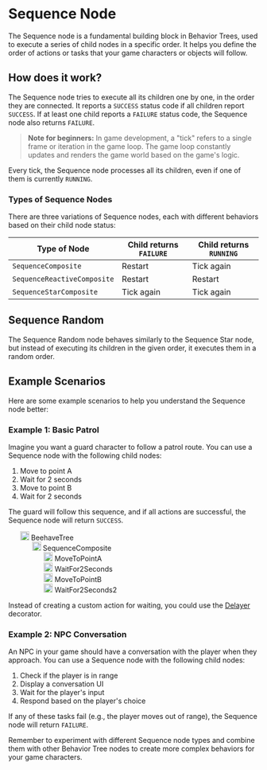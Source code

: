 # Sequence Node
The Sequence node is a fundamental building block in Behavior Trees, used to execute a series of child nodes in a specific order. It helps you define the order of actions or tasks that your game characters or objects will follow.

## How does it work?
The Sequence node tries to execute all its children one by one, in the order they are connected. It reports a `SUCCESS` status code if all children report `SUCCESS`. If at least one child reports a `FAILURE` status code, the Sequence node also returns `FAILURE`.

> **Note for beginners:** In game development, a "tick" refers to a single frame or iteration in the game loop. The game loop constantly updates and renders the game world based on the game's logic.

Every tick, the Sequence node processes all its children, even if one of them is currently `RUNNING`.

### Types of Sequence Nodes
There are three variations of Sequence nodes, each with different behaviors based on their child node status:

Type of Node | Child returns `FAILURE` | Child returns `RUNNING`
-------------|------------------------|-------------------------
`SequenceComposite` | Restart | Tick again
`SequenceReactiveComposite` | Restart | Restart
`SequenceStarComposite` | Tick again | Tick again

## Sequence Random
The Sequence Random node behaves similarly to the Sequence Star node, but instead of executing its children in the given order, it executes them in a random order.

## Example Scenarios
Here are some example scenarios to help you understand the Sequence node better:

### Example 1: Basic Patrol
Imagine you want a guard character to follow a patrol route. You can use a Sequence node with the following child nodes:

1. Move to point A
2. Wait for 2 seconds
3. Move to point B
4. Wait for 2 seconds

The guard will follow this sequence, and if all actions are successful, the Sequence node will return `SUCCESS`.

<ul style="list-style: none;">
    <li>
        <img src="assets/icons/tree.svg" width="18px"/>
        BeehaveTree
    </li>
    <li>
        <ul style="list-style: none;">
            <li>
                <a href="#/manual/sequence?id=sequence-node"><img src="assets/icons/sequence.svg" width="18px"/></a>
                SequenceComposite
            </li>
            <li>
                <ul style="list-style: none;">
                    <li>
                        <a href="#/manual/action_leaf?id=action-leaf-node"><img src="assets/icons/action.svg" width="18px"/></a>
                        MoveToPointA
                    </li>
                    <li>
                        <a href="#/manual/action_leaf?id=action-leaf-node"><img src="assets/icons/action.svg" width="18px"/></a>
                        WaitFor2Seconds
                    </li>
                    <li>
                        <a href="#/manual/action_leaf?id=action-leaf-node"><img src="assets/icons/action.svg" width="18px"/></a>
                        MoveToPointB
                    </li>
                    <li>
                        <a href="#/manual/action_leaf?id=action-leaf-node"><img src="assets/icons/action.svg" width="18px"/></a>
                        WaitFor2Seconds2
                    </li>
                </ul>
            </li>
        </ul>
    </li>
</ul>

Instead of creating a custom action for waiting, you could use the <a href="#/manual/decorators?id=delayer">Delayer</a> decorator.


### Example 2: NPC Conversation
An NPC in your game should have a conversation with the player when they approach. You can use a Sequence node with the following child nodes:

1. Check if the player is in range
2. Display a conversation UI
3. Wait for the player's input
4. Respond based on the player's choice

If any of these tasks fail (e.g., the player moves out of range), the Sequence node will return `FAILURE`.

Remember to experiment with different Sequence node types and combine them with other Behavior Tree nodes to create more complex behaviors for your game characters.
